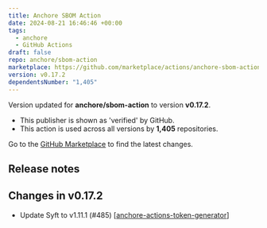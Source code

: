 ```yaml
---
title: Anchore SBOM Action
date: 2024-08-21 16:46:46 +00:00
tags:
  - anchore
  - GitHub Actions
draft: false
repo: anchore/sbom-action
marketplace: https://github.com/marketplace/actions/anchore-sbom-action
version: v0.17.2
dependentsNumber: "1,405"
---
```



Version updated for **anchore/sbom-action** to version **v0.17.2**.
- This publisher is shown as 'verified' by GitHub.
- This action is used across all versions by **1,405** repositories.

Go to the [GitHub Marketplace](https://github.com/marketplace/actions/anchore-sbom-action) to find the latest changes.

## Release notes

## Changes in v0.17.2

- Update Syft to v1.11.1 (#485) [[anchore-actions-token-generator](https://github.com/anchore-actions-token-generator)]

